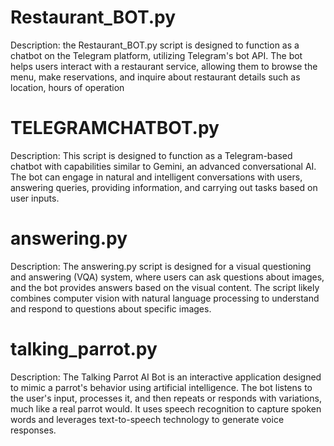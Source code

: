 # Restaurant_BOT.py
Description: the Restaurant_BOT.py script is designed to function as a chatbot on the Telegram platform, utilizing Telegram's bot API. The bot helps users interact with a restaurant service, allowing them to browse the menu, make reservations, and inquire about restaurant details such as location, hours of operation
# TELEGRAMCHATBOT.py 
Description: This script is designed to function as a Telegram-based chatbot with capabilities similar to Gemini, an advanced conversational AI. The bot can engage in natural and intelligent conversations with users, answering queries, providing information, and carrying out tasks based on user inputs.
# answering.py 
Description: The answering.py script is designed for a visual questioning and answering (VQA) system, where users can ask questions about images, and the bot provides answers based on the visual content. The script likely combines computer vision with natural language processing to understand and respond to questions about specific images.
# talking_parrot.py
Description: The Talking Parrot AI Bot is an interactive application designed to mimic a parrot's behavior using artificial intelligence. The bot listens to the user's input, processes it, and then repeats or responds with variations, much like a real parrot would. It uses speech recognition to capture spoken words  and leverages text-to-speech technology to generate voice responses.
